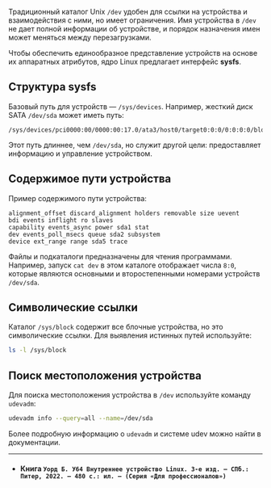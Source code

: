 Традиционный каталог Unix `/dev` удобен для ссылки на устройства и взаимодействия с ними, но имеет ограничения. Имя устройства в `/dev` не дает полной информации об устройстве, и порядок назначения имен может меняться между перезагрузками.

Чтобы обеспечить единообразное представление устройств на основе их аппаратных атрибутов, ядро Linux предлагает интерфейс **sysfs**.

## Структура sysfs

Базовый путь для устройств — `/sys/devices`. Например, жесткий диск SATA `/dev/sda` может иметь путь:
```
/sys/devices/pci0000:00/0000:00:17.0/ata3/host0/target0:0:0/0:0:0:0/block/sda
```
Этот путь длиннее, чем `/dev/sda`, но служит другой цели: предоставляет информацию и управление устройством.

## Содержимое пути устройства

Пример содержимого пути устройства:
```
alignment_offset discard_alignment holders removable size uevent
bdi events inflight ro slaves
capability events_async power sda1 stat
dev events_poll_msecs queue sda2 subsystem
device ext_range range sda5 trace
```
Файлы и подкаталоги предназначены для чтения программами. Например, запуск `cat dev` в этом каталоге отображает числа `8:0`, которые являются основными и второстепенными номерами устройств `/dev/sda`.

## Символические ссылки

Каталог `/sys/block` содержит все блочные устройства, но это символические ссылки. Для выявления истинных путей используйте:
```bash
ls -l /sys/block
```

## Поиск местоположения устройства

Для поиска местоположения устройства в `/dev` используйте команду `udevadm`:
```bash
udevadm info --query=all --name=/dev/sda
```
Более подробную информацию о `udevadm` и системе udev можно найти в документации.

---
- #### Книга  `Уорд Б. У64 Внутреннее устройство Linux. 3-е изд. — СПб.: Питер, 2022. — 480 с.: ил. — (Серия «Для профессионалов»)`